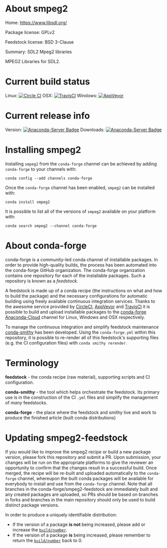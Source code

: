 About smpeg2
============

Home: https://www.libsdl.org/

Package license: GPLv2

Feedstock license: BSD 3-Clause

Summary: SDL2 Mpeg2 libraries

MPEG2 Libraries for SDL2.

Current build status
====================

Linux: [![Circle CI](https://circleci.com/gh/conda-forge/smpeg2-feedstock.svg?style=shield)](https://circleci.com/gh/conda-forge/smpeg2-feedstock)
OSX: [![TravisCI](https://travis-ci.org/conda-forge/smpeg2-feedstock.svg?branch=master)](https://travis-ci.org/conda-forge/smpeg2-feedstock)
Windows: [![AppVeyor](https://ci.appveyor.com/api/projects/status/github/conda-forge/smpeg2-feedstock?svg=True)](https://ci.appveyor.com/project/conda-forge/smpeg2-feedstock/branch/master)

Current release info
====================
Version: [![Anaconda-Server Badge](https://anaconda.org/conda-forge/smpeg2/badges/version.svg)](https://anaconda.org/conda-forge/smpeg2)
Downloads: [![Anaconda-Server Badge](https://anaconda.org/conda-forge/smpeg2/badges/downloads.svg)](https://anaconda.org/conda-forge/smpeg2)

Installing smpeg2
=================

Installing `smpeg2` from the `conda-forge` channel can be achieved by adding `conda-forge` to your channels with:

```
conda config --add channels conda-forge
```

Once the `conda-forge` channel has been enabled, `smpeg2` can be installed with:

```
conda install smpeg2
```

It is possible to list all of the versions of `smpeg2` available on your platform with:

```
conda search smpeg2 --channel conda-forge
```


About conda-forge
=================

conda-forge is a community-led conda channel of installable packages.
In order to provide high-quality builds, the process has been automated into the
conda-forge GitHub organization. The conda-forge organization contains one repository
for each of the installable packages. Such a repository is known as a *feedstock*.

A feedstock is made up of a conda recipe (the instructions on what and how to build
the package) and the necessary configurations for automatic building using freely
available continuous integration services. Thanks to the awesome service provided by
[CircleCI](https://circleci.com/), [AppVeyor](http://www.appveyor.com/)
and [TravisCI](https://travis-ci.org/) it is possible to build and upload installable
packages to the [conda-forge](https://anaconda.org/conda-forge)
[Anaconda-Cloud](http://docs.anaconda.org/) channel for Linux, Windows and OSX respectively.

To manage the continuous integration and simplify feedstock maintenance
[conda-smithy](http://github.com/conda-forge/conda-smithy) has been developed.
Using the ``conda-forge.yml`` within this repository, it is possible to re-render all of
this feedstock's supporting files (e.g. the CI configuration files) with ``conda smithy rerender``.


Terminology
===========

**feedstock** - the conda recipe (raw material), supporting scripts and CI configuration.

**conda-smithy** - the tool which helps orchestrate the feedstock.
                   Its primary use is in the construction of the CI ``.yml`` files
                   and simplify the management of *many* feedstocks.

**conda-forge** - the place where the feedstock and smithy live and work to
                  produce the finished article (built conda distributions)


Updating smpeg2-feedstock
=========================

If you would like to improve the smpeg2 recipe or build a new
package version, please fork this repository and submit a PR. Upon submission,
your changes will be run on the appropriate platforms to give the reviewer an
opportunity to confirm that the changes result in a successful build. Once
merged, the recipe will be re-built and uploaded automatically to the
`conda-forge` channel, whereupon the built conda packages will be available for
everybody to install and use from the `conda-forge` channel.
Note that all branches in the conda-forge/smpeg2-feedstock are
immediately built and any created packages are uploaded, so PRs should be based
on branches in forks and branches in the main repository should only be used to
build distinct package versions.

In order to produce a uniquely identifiable distribution:
 * If the version of a package **is not** being increased, please add or increase
   the [``build/number``](http://conda.pydata.org/docs/building/meta-yaml.html#build-number-and-string).
 * If the version of a package **is** being increased, please remember to return
   the [``build/number``](http://conda.pydata.org/docs/building/meta-yaml.html#build-number-and-string)
   back to 0.
